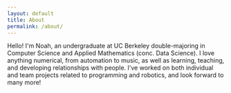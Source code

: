 ```yaml
---
layout: default
title: About
permalink: /about/
---
```

Hello! I'm Noah, an undergraduate at UC Berkeley double-majoring in Computer Science and Applied Mathematics (conc. Data Science). I love anything numerical, from automation to music, as well as learning, teaching, and developing relationships with people. I've worked on both individual and team projects related to programming and robotics, and look forward to many more!